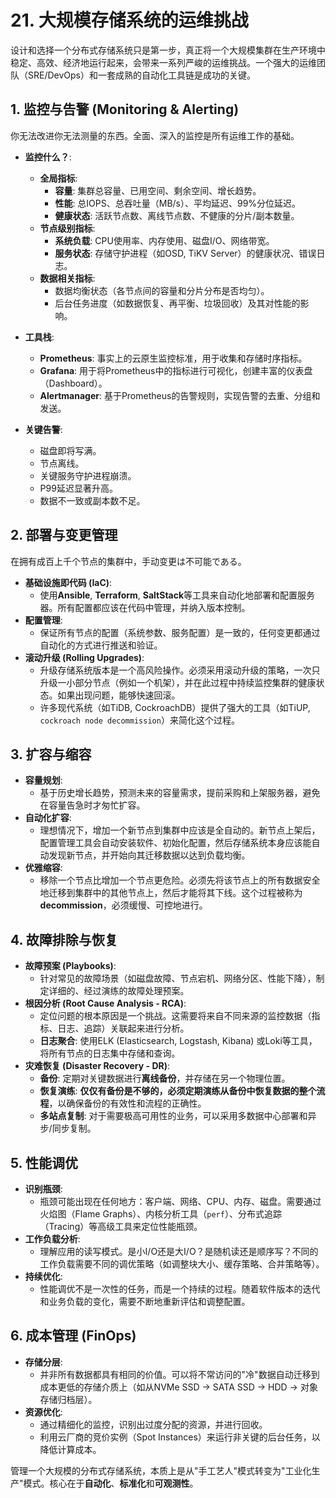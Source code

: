 # 21. 大规模存储系统的运维挑战

设计和选择一个分布式存储系统只是第一步，真正将一个大规模集群在生产环境中稳定、高效、经济地运行起来，会带来一系列严峻的运维挑战。一个强大的运维团队（SRE/DevOps）和一套成熟的自动化工具链是成功的关键。

## 1. 监控与告警 (Monitoring & Alerting)

你无法改进你无法测量的东西。全面、深入的监控是所有运维工作的基础。

- **监控什么？**:
  - **全局指标**:
    - **容量**: 集群总容量、已用空间、剩余空间、增长趋势。
    - **性能**: 总IOPS、总吞吐量（MB/s）、平均延迟、99%分位延迟。
    - **健康状态**: 活跃节点数、离线节点数、不健康的分片/副本数量。
  - **节点级别指标**:
    - **系统负载**: CPU使用率、内存使用、磁盘I/O、网络带宽。
    - **服务状态**: 存储守护进程（如OSD, TiKV Server）的健康状况、错误日志。
  - **数据相关指标**:
    - 数据均衡状态（各节点间的容量和分片分布是否均匀）。
    - 后台任务进度（如数据恢复、再平衡、垃圾回收）及其对性能的影响。

- **工具栈**:
  - **Prometheus**: 事实上的云原生监控标准，用于收集和存储时序指标。
  - **Grafana**: 用于将Prometheus中的指标进行可视化，创建丰富的仪表盘（Dashboard）。
  - **Alertmanager**: 基于Prometheus的告警规则，实现告警的去重、分组和发送。

- **关键告警**:
  - 磁盘即将写满。
  - 节点离线。
  - 关键服务守护进程崩溃。
  - P99延迟显著升高。
  - 数据不一致或副本数不足。

## 2. 部署与变更管理

在拥有成百上千个节点的集群中，手动变更は不可能である。

- **基础设施即代码 (IaC)**:
  - 使用**Ansible**, **Terraform**, **SaltStack**等工具来自动化地部署和配置服务器。所有配置都应该在代码中管理，并纳入版本控制。
- **配置管理**:
  - 保证所有节点的配置（系统参数、服务配置）是一致的，任何变更都通过自动化的方式进行推送和验证。
- **滚动升级 (Rolling Upgrades)**:
  - 升级存储系统版本是一个高风险操作。必须采用滚动升级的策略，一次只升级一小部分节点（例如一个机架），并在此过程中持续监控集群的健康状态。如果出现问题，能够快速回滚。
  - 许多现代系统（如TiDB, CockroachDB）提供了强大的工具（如TiUP, `cockroach node decommission`）来简化这个过程。

## 3. 扩容与缩容

- **容量规划**:
  - 基于历史增长趋势，预测未来的容量需求，提前采购和上架服务器，避免在容量告急时才匆忙扩容。
- **自动化扩容**:
  - 理想情况下，增加一个新节点到集群中应该是全自动的。新节点上架后，配置管理工具会自动安装软件、初始化配置，然后存储系统本身应该能自动发现新节点，并开始向其迁移数据以达到负载均衡。
- **优雅缩容**:
  - 移除一个节点比增加一个节点更危险。必须先将该节点上的所有数据安全地迁移到集群中的其他节点上，然后才能将其下线。这个过程被称为**decommission**，必须缓慢、可控地进行。

## 4. 故障排除与恢复

- **故障预案 (Playbooks)**:
  - 针对常见的故障场景（如磁盘故障、节点宕机、网络分区、性能下降），制定详细的、经过演练的故障处理预案。
- **根因分析 (Root Cause Analysis - RCA)**:
  - 定位问题的根本原因是一个挑战。这需要将来自不同来源的监控数据（指标、日志、追踪）关联起来进行分析。
  - **日志聚合**: 使用ELK (Elasticsearch, Logstash, Kibana) 或Loki等工具，将所有节点的日志集中存储和查询。
- **灾难恢复 (Disaster Recovery - DR)**:
  - **备份**: 定期对关键数据进行**离线备份**，并存储在另一个物理位置。
  - **恢复演练**: **仅仅有备份是不够的，必须定期演练从备份中恢复数据的整个流程**，以确保备份的有效性和流程的正确性。
  - **多站点复制**: 对于需要极高可用性的业务，可以采用多数据中心部署和异步/同步复制。

## 5. 性能调优

- **识别瓶颈**:
  - 瓶颈可能出现在任何地方：客户端、网络、CPU、内存、磁盘。需要通过火焰图（Flame Graphs）、内核分析工具（`perf`）、分布式追踪（Tracing）等高级工具来定位性能瓶颈。
- **工作负载分析**:
  - 理解应用的读写模式。是小I/O还是大I/O？是随机读还是顺序写？不同的工作负载需要不同的调优策略（如调整块大小、缓存策略、合并策略等）。
- **持续优化**:
  - 性能调优不是一次性的任务，而是一个持续的过程。随着软件版本的迭代和业务负载的变化，需要不断地重新评估和调整配置。

## 6. 成本管理 (FinOps)

- **存储分层**:
  - 并非所有数据都具有相同的价值。可以将不常访问的"冷"数据自动迁移到成本更低的存储介质上（如从NVMe SSD -> SATA SSD -> HDD -> 对象存储归档层）。
- **资源优化**:
  - 通过精细化的监控，识别出过度分配的资源，并进行回收。
  - 利用云厂商的竞价实例（Spot Instances）来运行非关键的后台任务，以降低计算成本。

管理一个大规模的分布式存储系统，本质上是从"手工艺人"模式转变为"工业化生产"模式。核心在于**自动化**、**标准化**和**可观测性**。 